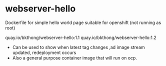 # webserver-hello
Dockerfile for simple hello world page suitable for openshift (not running as root)

quay.io/bkthong/webserver-hello:1.1
quay.io/bkthong/webserver-hello:1.2

- Can be used to show when latest tag changes ,ad image stream updated, redeployment occurs
- Also a general purpose container image that will run on ocp.
